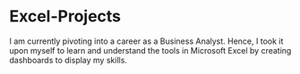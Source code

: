 # Excel-Projects
I am currently pivoting into a career as a Business Analyst. Hence, I took it upon myself to learn and understand the tools in Microsoft Excel by creating dashboards to display my skills.   

